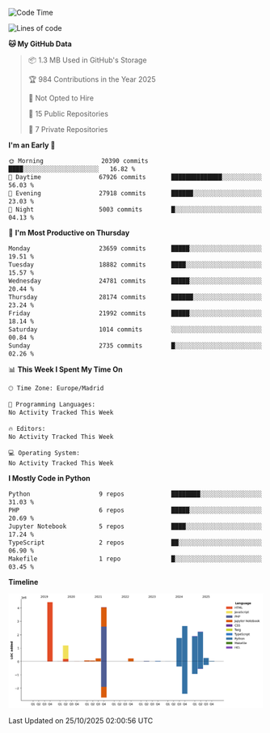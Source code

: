 <!--START_SECTION:waka-->
![Code Time](http://img.shields.io/badge/Code%20Time-839%20hrs%2038%20mins-blue)

![Lines of code](https://img.shields.io/badge/From%20Hello%20World%20I%27ve%20Written-19.1%20million%20lines%20of%20code-blue)

**🐱 My GitHub Data** 

> 📦 1.3 MB Used in GitHub's Storage 
 > 
> 🏆 984 Contributions in the Year 2025
 > 
> 🚫 Not Opted to Hire
 > 
> 📜 15 Public Repositories 
 > 
> 🔑 7 Private Repositories 
 > 
**I'm an Early 🐤** 

```text
🌞 Morning                20390 commits       ████░░░░░░░░░░░░░░░░░░░░░   16.82 % 
🌆 Daytime                67926 commits       ██████████████░░░░░░░░░░░   56.03 % 
🌃 Evening                27918 commits       ██████░░░░░░░░░░░░░░░░░░░   23.03 % 
🌙 Night                  5003 commits        █░░░░░░░░░░░░░░░░░░░░░░░░   04.13 % 
```
📅 **I'm Most Productive on Thursday** 

```text
Monday                   23659 commits       █████░░░░░░░░░░░░░░░░░░░░   19.51 % 
Tuesday                  18882 commits       ████░░░░░░░░░░░░░░░░░░░░░   15.57 % 
Wednesday                24781 commits       █████░░░░░░░░░░░░░░░░░░░░   20.44 % 
Thursday                 28174 commits       ██████░░░░░░░░░░░░░░░░░░░   23.24 % 
Friday                   21992 commits       █████░░░░░░░░░░░░░░░░░░░░   18.14 % 
Saturday                 1014 commits        ░░░░░░░░░░░░░░░░░░░░░░░░░   00.84 % 
Sunday                   2735 commits        █░░░░░░░░░░░░░░░░░░░░░░░░   02.26 % 
```


📊 **This Week I Spent My Time On** 

```text
🕑︎ Time Zone: Europe/Madrid

💬 Programming Languages: 
No Activity Tracked This Week

🔥 Editors: 
No Activity Tracked This Week

💻 Operating System: 
No Activity Tracked This Week
```

**I Mostly Code in Python** 

```text
Python                   9 repos             ████████░░░░░░░░░░░░░░░░░   31.03 % 
PHP                      6 repos             █████░░░░░░░░░░░░░░░░░░░░   20.69 % 
Jupyter Notebook         5 repos             ████░░░░░░░░░░░░░░░░░░░░░   17.24 % 
TypeScript               2 repos             ██░░░░░░░░░░░░░░░░░░░░░░░   06.90 % 
Makefile                 1 repo              █░░░░░░░░░░░░░░░░░░░░░░░░   03.45 % 
```



**Timeline**

![Lines of Code chart](https://raw.githubusercontent.com/danisoronellas/danisoronellas/main/assets/bar_graph.png)


 Last Updated on 25/10/2025 02:00:56 UTC
<!--END_SECTION:waka-->

